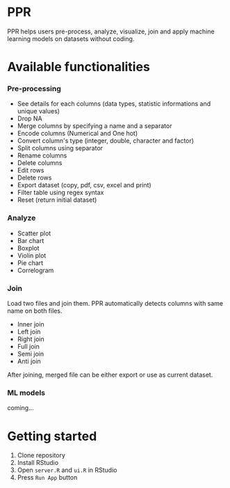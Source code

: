 # PPR

PPR helps users pre-process, analyze, visualize, join and apply machine learning models on datasets without coding.

# Available functionalities

### Pre-processing
- See details for each columns (data types, statistic informations and unique values)
- Drop NA
- Merge columns by specifying a name and a separator
- Encode columns (Numerical and One hot)
- Convert column's type (integer, double, character and factor)
- Split columns using separator
- Rename columns
- Delete columns
- Edit rows
- Delete rows
- Export dataset (copy, pdf, csv, excel and print)
- Filter table using regex syntax
- Reset (return initial dataset)


### Analyze
- Scatter plot
- Bar chart
- Boxplot
- Violin plot
- Pie chart
- Correlogram

### Join
Load two files and join them. PPR automatically detects columns with same name on both files.
- Inner join
- Left join
- Right join
- Full join
- Semi join
- Anti join

After joining, merged file can be either export or use as current dataset.

### ML models
coming...

# Getting started

1. Clone repository
2. Install RStudio
3. Open `server.R` and `ui.R` in RStudio
4. Press `Run App` button
